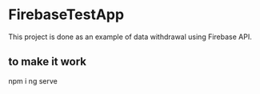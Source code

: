 # FirebaseTestApp

This project is done as an example of data withdrawal using Firebase API.

## to make it work

npm i
ng serve

